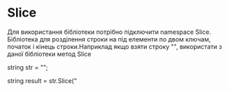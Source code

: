 # Slice
Для використання бібліотеки потрібно підключити namespace Slice.
Бібліотека для розділення строки на під елементи по двом ключам, початок і кінець строки.Наприклад якщо взяти строку "<title> Slice </title>", використати з даної бібліотеки 
метод Slice



  string str = "<title> Slice </title>";
  
  
  string result = str.Slice("<title>","<title/>")

  
  в переміні result буде значення, Slice.А що робити якщо є текст подібний цьому:"<t>1</t><t>2</t><t>3</t><t>4</t><t>5</t>", і потрібно витягнути звідси цифри,від 1 до 5?Для цього є
другий метод який називається SliceInfo,це метод вертає колекцію List<string>, приклад використання даного метода:
  
  
string str =<t>1</t><t>2</t><t>3</t><t>4</t><t>5</t>;
 
  var result = str.Slice("<t>","</t>")
 
  , в переміні result будуть значення від 1 до 5. 

